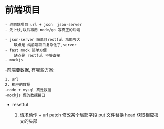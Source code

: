 # 前端项目

    - 纯前端项目 url + json  json-server
    - 先上线,以后再用 node/go 写真正的后端

    - json-server 简单且restful 功能强大
        缺点是 纯前端项目复杂化了,server
    - fast mock 简单方便
        缺点是 restful 不够直接
    - mockjs

-前端要数据, 有哪些方案:

    1. url
    2. 相应的数据
    -node + mysql 真是数据
    -mockjs 假的数据接口

- resetful

  1. 请求动作 + url
     patch 修改某个局部字段
     put 文件替换
     head 获取相应报文的头部
